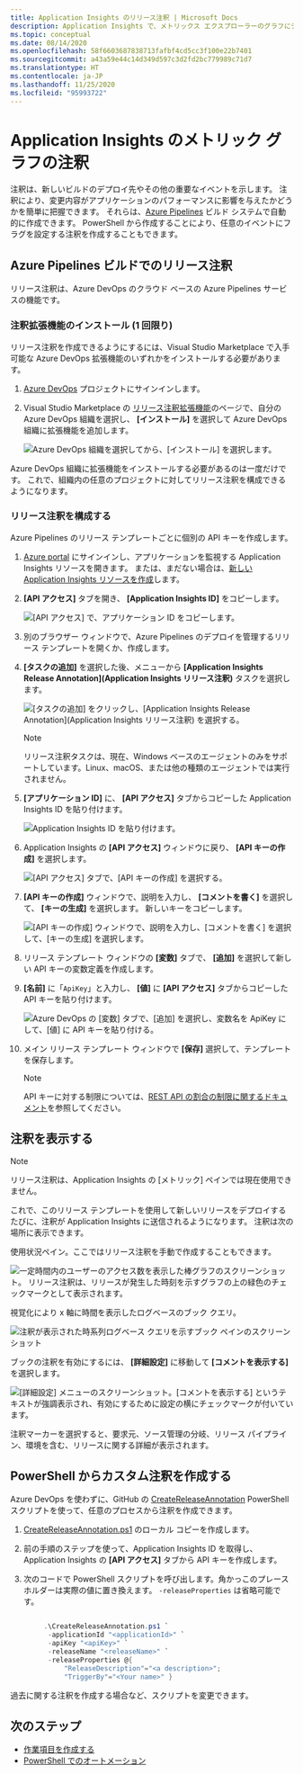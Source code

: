 ```yaml
---
title: Application Insights のリリース注釈 | Microsoft Docs
description: Application Insights で、メトリックス エクスプローラーのグラフにデプロイ マーカーまたはビルド マーカーを追加します。
ms.topic: conceptual
ms.date: 08/14/2020
ms.openlocfilehash: 58f6603687838713fafbf4cd5cc3f100e22b7401
ms.sourcegitcommit: a43a59e44c14d349d597c3d2fd2bc779989c71d7
ms.translationtype: HT
ms.contentlocale: ja-JP
ms.lasthandoff: 11/25/2020
ms.locfileid: "95993722"
---
```

# <a name="annotations-on-metric-charts-in-application-insights"></a>Application Insights のメトリック グラフの注釈

注釈は、新しいビルドのデプロイ先やその他の重要なイベントを示します。 注釈により、変更内容がアプリケーションのパフォーマンスに影響を与えたかどうかを簡単に把握できます。 それらは、[Azure Pipelines](/azure/devops/pipelines/tasks/) ビルド システムで自動的に作成できます。 PowerShell から作成することにより、任意のイベントにフラグを設定する注釈を作成することもできます。

## <a name="release-annotations-with-azure-pipelines-build"></a>Azure Pipelines ビルドでのリリース注釈

リリース注釈は、Azure DevOps のクラウド ベースの Azure Pipelines サービスの機能です。

### <a name="install-the-annotations-extension-one-time"></a>注釈拡張機能のインストール (1 回限り)

リリース注釈を作成できるようにするには、Visual Studio Marketplace で入手可能な Azure DevOps 拡張機能のいずれかをインストールする必要があります。

1. [Azure DevOps](https://azure.microsoft.com/services/devops/) プロジェクトにサインインします。
   
1. Visual Studio Marketplace の [リリース注釈拡張機能](https://marketplace.visualstudio.com/items/ms-appinsights.appinsightsreleaseannotations)のページで、自分の Azure DevOps 組織を選択し、 **[インストール]** を選択して Azure DevOps 組織に拡張機能を追加します。
   
   ![Azure DevOps 組織を選択してから、[インストール] を選択します。](./media/annotations/1-install.png)
   
Azure DevOps 組織に拡張機能をインストールする必要があるのは一度だけです。 これで、組織内の任意のプロジェクトに対してリリース注釈を構成できるようになります。

### <a name="configure-release-annotations"></a>リリース注釈を構成する

Azure Pipelines のリリース テンプレートごとに個別の API キーを作成します。

1. [Azure portal](https://portal.azure.com) にサインインし、アプリケーションを監視する Application Insights リソースを開きます。 または、まだない場合は、[新しい Application Insights リソースを作成](./app-insights-overview.md)します。
   
1. **[API アクセス]** タブを開き、 **[Application Insights ID]** をコピーします。
   
   ![[API アクセス] で、アプリケーション ID をコピーします。](./media/annotations/2-app-id.png)

1. 別のブラウザー ウィンドウで、Azure Pipelines のデプロイを管理するリリース テンプレートを開くか、作成します。
   
1. **[タスクの追加]** を選択した後、メニューから **[Application Insights Release Annotation]\(Application Insights リリース注釈\)** タスクを選択します。
   
   ![[タスクの追加] をクリックし、[Application Insights Release Annotation]\(Application Insights リリース注釈\) を選択する。](./media/annotations/3-add-task.png)

   > [!NOTE]
   > リリース注釈タスクは、現在、Windows ベースのエージェントのみをサポートしています。Linux、macOS、または他の種類のエージェントでは実行されません。
   
1. **[アプリケーション ID]** に、 **[API アクセス]** タブからコピーした Application Insights ID を貼り付けます。
   
   ![Application Insights ID を貼り付けます。](./media/annotations/4-paste-app-id.png)
   
1. Application Insights の **[API アクセス]** ウィンドウに戻り、 **[API キーの作成]** を選択します。 
   
   ![[API アクセス] タブで、[API キーの作成] を選択する。](./media/annotations/5-create-api-key.png)
   
1. **[API キーの作成]** ウィンドウで、説明を入力し、 **[コメントを書く]** を選択して、 **[キーの生成]** を選択します。 新しいキーをコピーします。
   
   ![[API キーの作成] ウィンドウで、説明を入力し、[コメントを書く] を選択して、[キーの生成] を選択します。](./media/annotations/6-create-api-key.png)
   
1. リリース テンプレート ウィンドウの **[変数]** タブで、 **[追加]** を選択して新しい API キーの変数定義を作成します。

1. **[名前]** に「`ApiKey`」と入力し、 **[値]** に **[API アクセス]** タブからコピーした API キーを貼り付けます。
   
   ![Azure DevOps の [変数] タブで、[追加] を選択し、変数名を ApiKey にして、[値] に API キーを貼り付ける。](./media/annotations/7-paste-api-key.png)
   
1. メイン リリース テンプレート ウィンドウで **[保存]** 選択して、テンプレートを保存します。


   > [!NOTE]
   > API キーに対する制限については、[REST API の割合の制限に関するドキュメント](https://dev.applicationinsights.io/documentation/Authorization/Rate-limits)を参照してください。

## <a name="view-annotations"></a>注釈を表示する


   > [!NOTE]
   > リリース注釈は、Application Insights の [メトリック] ペインでは現在使用できません。

これで、このリリース テンプレートを使用して新しいリリースをデプロイするたびに、注釈が Application Insights に送信されるようになります。 注釈は次の場所に表示できます。

使用状況ペイン。ここではリリース注釈を手動で作成することもできます。

![一定時間内のユーザーのアクセス数を表示した棒グラフのスクリーンショット。 リリース注釈は、リリースが発生した時刻を示すグラフの上の緑色のチェックマークとして表示されます。](./media/annotations/usage-pane.png)

視覚化により x 軸に時間を表示したログベースのブック クエリ。

![注釈が表示された時系列ログベース クエリを示すブック ペインのスクリーンショット](./media/annotations/workbooks-annotations.png)

ブックの注釈を有効にするには、 **[詳細設定]** に移動して **[コメントを表示する]** を選択します。

![[詳細設定] メニューのスクリーンショット。[コメントを表示する] というテキストが強調表示され、有効にするために設定の横にチェックマークが付いています。](./media/annotations/workbook-show-annotations.png)

注釈マーカーを選択すると、要求元、ソース管理の分岐、リリース パイプライン、環境を含む、リリースに関する詳細が表示されます。

## <a name="create-custom-annotations-from-powershell"></a>PowerShell からカスタム注釈を作成する
Azure DevOps を使わずに、GitHub の [CreateReleaseAnnotation](https://github.com/MohanGsk/ApplicationInsights-Home/blob/master/API/CreateReleaseAnnotation.ps1) PowerShell スクリプトを使って、任意のプロセスから注釈を作成できます。 

1. [CreateReleaseAnnotation.ps1](https://github.com/MohanGsk/ApplicationInsights-Home/blob/master/API/CreateReleaseAnnotation.ps1) のローカル コピーを作成します。
   
1. 前の手順のステップを使って、Application Insights ID を取得し、Application Insights の **[API アクセス]** タブから API キーを作成します。
   
1. 次のコードで PowerShell スクリプトを呼び出します。角かっこのプレースホルダーは実際の値に置き換えます。 `-releaseProperties` は省略可能です。 
   
   ```powershell
   
        .\CreateReleaseAnnotation.ps1 `
         -applicationId "<applicationId>" `
         -apiKey "<apiKey>" `
         -releaseName "<releaseName>" `
         -releaseProperties @{
             "ReleaseDescription"="<a description>";
             "TriggerBy"="<Your name>" }
   ```

過去に関する注釈を作成する場合など、スクリプトを変更できます。

## <a name="next-steps"></a>次のステップ

* [作業項目を作成する](./diagnostic-search.md#create-work-item)
* [PowerShell でのオートメーション](./powershell.md)

